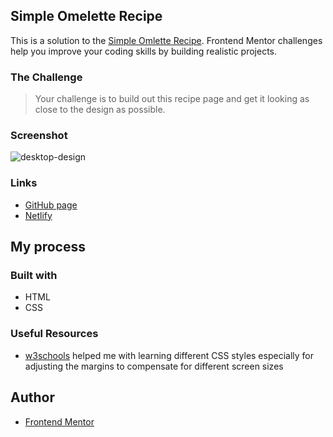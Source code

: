 ## Simple Omelette Recipe
This is a solution to the [Simple Omlette Recipe](https://www.frontendmentor.io/challenges/recipe-page-KiTsR8QQKm). Frontend Mentor challenges help you improve your coding skills by building realistic projects.
### The Challenge
> Your challenge is to build out this recipe page and get it looking as close to the design as possible.



### Screenshot
![desktop-design](https://github.com/user-attachments/assets/f5cbe327-eafe-4907-bf86-bcc9558f64ef)

### Links
- [GitHub page](https://astonishing-brigadeiros-5e2847.netlify.app/)
- [Netlify](https://github.com/kateahn6/recipe-page)

## My process
### Built with
- HTML
- CSS

### Useful Resources
- [w3schools](https://www.w3schools.com/) helped me with learning different CSS styles especially for adjusting the margins to compensate for different screen sizes

## Author
- [Frontend Mentor](https://www.frontendmentor.io/profile/kateahn6)
